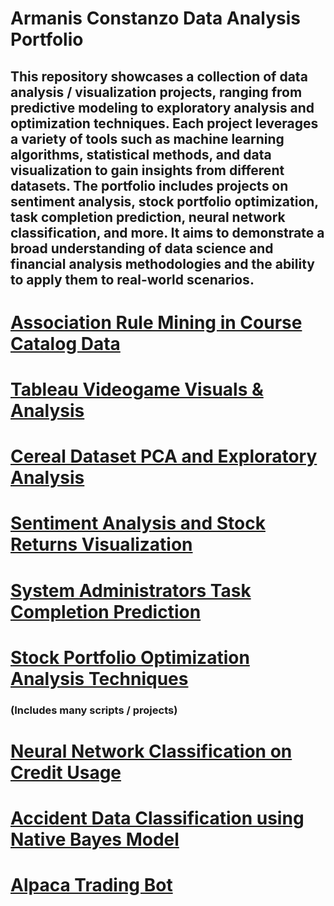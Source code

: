 # Armanis Constanzo Data Analysis Portfolio


## This repository showcases a collection of data analysis / visualization projects, ranging from predictive modeling to exploratory analysis and optimization techniques. Each project leverages a variety of tools such as machine learning algorithms, statistical methods, and data visualization to gain insights from different datasets. The portfolio includes projects on sentiment analysis, stock portfolio optimization, task completion prediction, neural network classification, and more. It aims to demonstrate a broad understanding of data science and financial analysis methodologies and the ability to apply them to real-world scenarios. 


# [Association Rule Mining in Course Catalog Data](https://github.com/YOUNGACDC/Association-Rules)

# [Tableau Videogame Visuals & Analysis](https://github.com/AA7Dr/Tableau-Dashboard)

# [Cereal Dataset PCA and Exploratory Analysis](https://github.com/YOUNGACDC/Cereal-Dataset-PCA-and-Exploratory-Analysis)

# [Sentiment Analysis and Stock Returns Visualization](https://github.com/YOUNGACDC/Sentiment-Analysis-and-Stock-Returns-Visualization)

# [System Administrators Task Completion Prediction](https://github.com/YOUNGACDC/System-Administrators-Task-Completion-Prediction)

# [Stock Portfolio Optimization Analysis Techniques](https://github.com/YOUNGACDC/Stock-Analysis-Optimization-Techniques)
### (Includes many scripts / projects)

# [Neural Network Classification on Credit Usage](https://github.com/YOUNGACDC/Neural-Network-Classification-on-Credit-Usage)

# [Accident Data Classification using Native Bayes Model](https://github.com/YOUNGACDC/Accident-Data-Classification-using-Naive-Bayes-)

# [Alpaca Trading Bot](https://github.com/YOUNGACDC/Alpaca-TradingBot)


